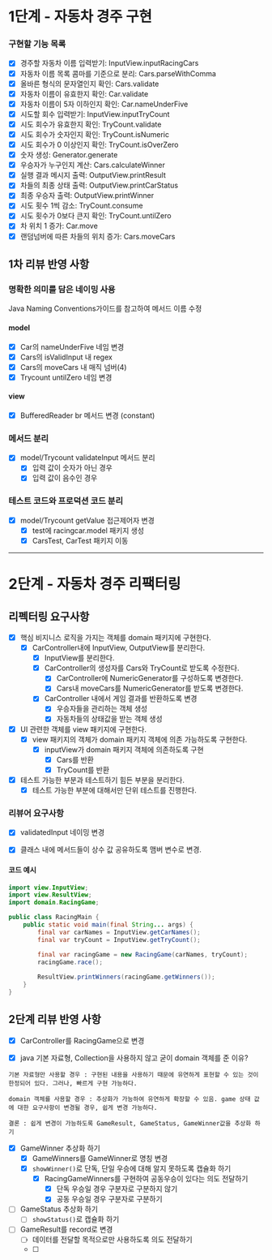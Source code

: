 # 1단계 - 자동차 경주 구현

### 구현할 기능 목록

- [X] 경주할 자동차 이름 입력받기: InputView.inputRacingCars
- [X] 자동차 이름 목록 콤마를 기준으로 분리: Cars.parseWithComma
- [X] 올바른 형식의 문자열인지 확인: Cars.validate
- [X] 자동차 이름이 유효한지 확인: Car.validate
- [X] 자동차 이름이 5자 이하인지 확인: Car.nameUnderFive
- [X] 시도할 회수 입력받기: InputView.inputTryCount
- [X] 시도 회수가 유효한지 확인: TryCount.validate
- [X] 시도 회수가 숫자인지 확인: TryCount.isNumeric
- [X] 시도 회수가 0 이상인지 확인: TryCount.isOverZero
- [X] 숫자 생성: Generator.generate
- [X] 우승자가 누구인지 계산: Cars.calculateWinner
- [X] 실행 결과 메시지 출력: OutputView.printResult
- [X] 차들의 최종 상태 출력: OutputView.printCarStatus
- [X] 최종 우승자 출력: OutputView.printWinner
- [X] 시도 횟수 1씩 감소: TryCount.consume
- [X] 시도 횟수가 0보다 큰지 확인: TryCount.untilZero
- [X] 차 위치 1 증가: Car.move
- [X] 랜덤넘버에 따른 차들의 위치 증가: Cars.moveCars

## 1차 리뷰 반영 사항

### 명확한 의미를 담은 네이밍 사용

Java Naming Conventions가이드를 참고하여 메서드 이름 수정

#### model

- [X] Car의 nameUnderFive 네임 변경
- [X] Cars의 isValidInput 내 regex
- [X] Cars의 moveCars 내 매직 넘버(4)
- [X] Trycount untilZero 네임 변경

#### view

- [X] BufferedReader br 메서드 변경 (constant)

### 메서드 분리

- [X] model/Trycount validateInput 메서드 분리
    - [X] 입력 값이 숫자가 아닌 경우 
    - [X] 입력 값이 음수인 경우

### 테스트 코드와 프로덕션 코드 분리

- [X] model/Trycount getValue 접근제어자 변경
    - [X] test에 racingcar.model 패키지 생성
    - [X] CarsTest, CarTest 패키지 이동

---

# 2단계 - 자동차 경주 리팩터링

## 리펙터링 요구사항

- [X] 핵심 비지니스 로직을 가지는 객체를 domain 패키지에 구현한다.
    - [X] CarController내에 InputView, OutputView를 분리한다.
        - [X] InputView를 분리한다.
        - [X] CarController의 생성자를 Cars와 TryCount로 받도록 수정한다.
            - [X] CarController에 NumericGenerator를 구성하도록 변경한다.
            - [X] Cars내 moveCars를 NumericGenerator를 받도록 변경한다.
        - [X] CarController 내에서 게임 결과를 반환하도록 변경
            - [X] 우승자들을 관리하는 객체 생성
            - [X] 자동차들의 상태값을 받는 객체 생성

- [X] UI 관련한 객체를 view 패키지에 구현한다.
    - [X] view 패키지의 객체가 domain 패키지 객체에 의존 가능하도록 구현한다.
        - [X] inputView가 domain 패키지 객체에 의존하도록 구현
            - [X] Cars를 반환
            - [X] TryCount를 반환

- [X] 테스트 가능한 부분과 테스트하기 힘든 부분을 분리한다.
    - [X] 테스트 가능한 부분에 대해서만 단위 테스트를 진행한다.

### 리뷰어 요구사항

- [X] validatedInput 네이밍 변경
- [X] 클래스 내에 메서드들이 상수 값 공유하도록 맴버 변수로 변경. 


#### 코드 예시
``` java
import view.InputView;
import view.ResultView;
import domain.RacingGame;

public class RacingMain {
    public static void main(final String... args) {
        final var carNames = InputView.getCarNames();
        final var tryCount = InputView.getTryCount();

        final var racingGame = new RacingGame(carNames, tryCount);
        racingGame.race();
        
        ResultView.printWinners(racingGame.getWinners());
    }
}
```

## 2단계 리뷰 반영 사항

- [X] CarController를 RacingGame으로 변경

- [X] java 기본 자료형, Collection을 사용하지 않고 굳이 domain 객체를 준 이유?

```
기본 자료형만 사용할 경우 : 구현된 내용을 사용하기 때문에 유연하게 표현할 수 있는 것이 한정되어 있다. 그러나, 빠르게 구현 가능하다.

domain 객체를 사용할 경우 : 추상화가 가능하여 유연하게 확장할 수 있음. game 상태 값에 대한 요구사항이 변경될 경우, 쉽게 변경 가능하다.

결론 : 쉽게 변경이 가능하도록 GameResult, GameStatus, GameWinner값을 추상화 하기
```


- [X] GameWinner 추상화 하기
    - [X] GameWinners를 GameWinner로 명칭 변경
    - [X] `showWinner()`로 단독, 단일 우승에 대해 알지 못하도록 캡슐화 하기
        - [X] RacingGameWinners를 구현하여 공동우승이 있다는 의도 전달하기
            - [X] 단독 우승일 경우 구분자로 구분하지 않기
            - [X] 공동 우승일 경우 구분자로 구분하기

- [ ] GameStatus 추상화 하기
    - [ ] `showStatus()`로 캡슐화 하기

- [ ] GameResult를 record로 변경
    - [ ] 데이터를 전달할 목적으로만 사용하도록 의도 전달하기
    - [ ] 